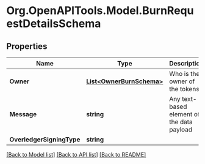 
# Org.OpenAPITools.Model.BurnRequestDetailsSchema

## Properties

Name | Type | Description | Notes
------------ | ------------- | ------------- | -------------
**Owner** | [**List&lt;OwnerBurnSchema&gt;**](OwnerBurnSchema.md) | Who is the owner of the tokens | [optional] 
**Message** | **string** | Any text-based element of the data payload | [optional] 
**OverledgerSigningType** | **string** |  | [optional] 

[[Back to Model list]](../README.md#documentation-for-models)
[[Back to API list]](../README.md#documentation-for-api-endpoints)
[[Back to README]](../README.md)

